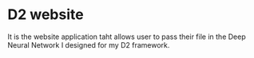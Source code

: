 # D2 website

It is the website application taht allows user to pass their file in the Deep Neural Network I designed for my D2 framework.
